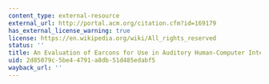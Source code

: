 ```yaml
---
content_type: external-resource
external_url: http://portal.acm.org/citation.cfm?id=169179
has_external_license_warning: true
license: https://en.wikipedia.org/wiki/All_rights_reserved
status: ''
title: An Evaluation of Earcons for Use in Auditory Human-Computer Interfaces
uid: 2d85079c-5be4-4791-a8db-51d485edabf5
wayback_url: ''
---
```

